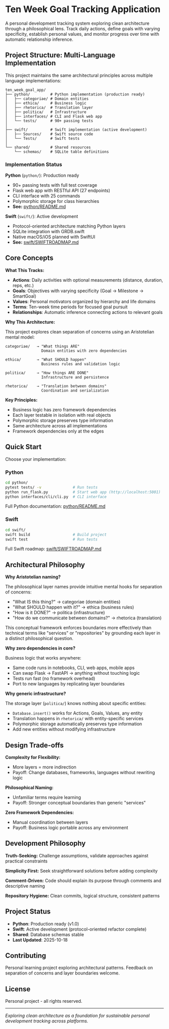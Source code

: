 # Ten Week Goal Tracking Application

A personal development tracking system exploring clean architecture through a philosophical lens. Track daily actions, define goals with varying specificity, establish personal values, and monitor progress over time with automatic relationship inference.

## Project Structure: Multi-Language Implementation

This project maintains the same architectural principles across multiple language implementations:

```
ten_week_goal_app/
├── python/         # Python implementation (production ready)
│   ├── categoriae/ # Domain entities
│   ├── ethica/     # Business logic
│   ├── rhetorica/  # Translation layer
│   ├── politica/   # Infrastructure
│   ├── interfaces/ # CLI and Flask web app
│   └── tests/      # 90+ passing tests
│
├── swift/          # Swift implementation (active development)
│   ├── Sources/    # Swift source code
│   └── Tests/      # Swift tests
│
└── shared/         # Shared resources
    └── schemas/    # SQLite table definitions
```

### Implementation Status

**Python** (`python/`): Production ready
- 90+ passing tests with full test coverage
- Flask web app with RESTful API (27 endpoints)
- CLI interface with 25 commands
- Polymorphic storage for class hierarchies
- **See:** [python/README.md](python/README.md)

**Swift** (`swift/`): Active development
- Protocol-oriented architecture matching Python layers
- SQLite integration with GRDB.swift
- Native macOS/iOS planned with SwiftUI
- **See:** [swift/SWIFTROADMAP.md](swift/SWIFTROADMAP.md)

## Core Concepts

**What This Tracks:**
- **Actions**: Daily activities with optional measurements (distance, duration, reps, etc.)
- **Goals**: Objectives with varying specificity (Goal → Milestone → SmartGoal)
- **Values**: Personal motivators organized by hierarchy and life domains
- **Terms**: Ten-week time periods for focused goal pursuit
- **Relationships**: Automatic inference connecting actions to relevant goals

**Why This Architecture:**

This project explores clean separation of concerns using an Aristotelian mental model:

```
categoriae/   → "What things ARE"
                Domain entities with zero dependencies

ethica/       → "What SHOULD happen"
                Business rules and validation logic

politica/     → "How things ARE DONE"
                Infrastructure and persistence

rhetorica/    → "Translation between domains"
                Coordination and serialization
```

**Key Principles:**
- Business logic has zero framework dependencies
- Each layer testable in isolation with real objects
- Polymorphic storage preserves type information
- Same architecture across all implementations
- Framework dependencies only at the edges

## Quick Start

Choose your implementation:

### Python
```bash
cd python/
pytest tests/ -v              # Run tests
python run_flask.py           # Start web app (http://localhost:5001)
python interfaces/cli/cli.py  # CLI interface
```

Full Python documentation: [python/README.md](python/README.md)

### Swift
```bash
cd swift/
swift build                   # Build project
swift test                    # Run tests
```

Full Swift roadmap: [swift/SWIFTROADMAP.md](swift/SWIFTROADMAP.md)

## Architectural Philosophy

**Why Aristotelian naming?**

The philosophical layer names provide intuitive mental hooks for separation of concerns:
- "What IS this thing?" → categoriae (domain entities)
- "What SHOULD happen with it?" → ethica (business rules)
- "How is it DONE?" → politica (infrastructure)
- "How do we communicate between domains?" → rhetorica (translation)

This conceptual framework enforces boundaries more effectively than technical terms like "services" or "repositories" by grounding each layer in a distinct philosophical question.

**Why zero dependencies in core?**

Business logic that works anywhere:
- Same code runs in notebooks, CLI, web apps, mobile apps
- Can swap Flask → FastAPI → anything without touching logic
- Tests run fast (no framework overhead)
- Port to new languages by replicating layer boundaries

**Why generic infrastructure?**

The storage layer (`politica/`) knows nothing about specific entities:
- `Database.insert()` works for Actions, Goals, Values, any entity
- Translation happens in `rhetorica/` with entity-specific services
- Polymorphic storage automatically preserves type information
- Add new entities without modifying infrastructure

## Design Trade-offs

**Complexity for Flexibility:**
- More layers = more indirection
- Payoff: Change databases, frameworks, languages without rewriting logic

**Philosophical Naming:**
- Unfamiliar terms require learning
- Payoff: Stronger conceptual boundaries than generic "services"

**Zero Framework Dependencies:**
- Manual coordination between layers
- Payoff: Business logic portable across any environment

## Development Philosophy

**Truth-Seeking:** Challenge assumptions, validate approaches against practical constraints

**Simplicity First:** Seek straightforward solutions before adding complexity

**Comment-Driven:** Code should explain its purpose through comments and descriptive naming

**Repository Hygiene:** Clean commits, logical structure, consistent patterns

## Project Status

- **Python**: Production ready (v1.0)
- **Swift**: Active development (protocol-oriented refactor complete)
- **Shared**: Database schemas stable
- **Last Updated**: 2025-10-18

## Contributing

Personal learning project exploring architectural patterns. Feedback on separation of concerns and layer boundaries welcome.

## License

Personal project - all rights reserved.

---

*Exploring clean architecture as a foundation for sustainable personal development tracking across platforms.*
